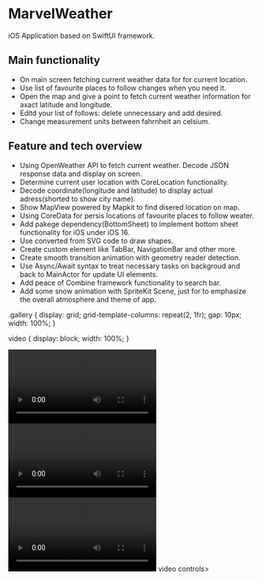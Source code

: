 # MarvelWeather

iOS Application based on SwiftUI framework. 

## Main functionality

* On main screen fetching current weather data for for current location.
* Use list of favourite places to follow changes when you need it.
* Open the map and give a point to fetch current weather information for axact latitude and longitude.
* Editd your list of follows: delete unnecessary and add desired.
* Change measurement units between fahrnheit an celsium.

## Feature and tech overview

* Using OpenWeather API to fetch current weather. Decode JSON response data and display on screen.
* Determine current user location with CoreLocation functionality.
* Decode coordinate(longitude and latitude) to display actual adress(shorted to show city name).
* Show MapView powered by Mapkit to find disered location on map.
* Using CoreData for persis locations of favourite places to follow weater.
* Add pakege dependency(BottomSheet) to implement bottom sheet functionality for iOS under iOS 16.
* Use converted from SVG code to draw shapes.
* Create custom element like TabBar, NavigationBar and other more.
* Create smooth transition animation with geometry reader detection.
* Use Async/Await syntax to treat necessary tasks on backgroud and back to MainActor for update UI elements.
* Add peace of Combine framework functionality to search bar.
* Add some snow animation with SpriteKit Scene, just for to emphasize the overall atmosphere and theme of app.
<!--  

https://user-images.githubusercontent.com/105702456/232889977-ed724199-d6f4-4318-8544-357a1a30e6fd.mp4
https://user-images.githubusercontent.com/105702456/232890032-b97e778e-48f9-43bf-90d2-f455c4a6f9ab.mp4


https://user-images.githubusercontent.com/105702456/232890092-755628da-6a31-46ac-b90a-64bf613eef6d.mp4
https://user-images.githubusercontent.com/105702456/232890131-55b3000a-31e8-4b58-b8da-16b6e6e2df81.mp4 -->


.gallery {
    display: grid;
    grid-template-columns: repeat(2, 1fr);
    gap: 10px;
    width: 100%;
}

video {
  display: block;
  width: 100%;
}


<div class="gallery">
  <video controls>
    <source src="https://user-images.githubusercontent.com/105702456/232889977-ed724199-d6f4-4318-8544-357a1a30e6fd.mp4" type="video/mp4" >
  </video>
  <video controls>
    <source src="https://user-images.githubusercontent.com/105702456/232890032-b97e778e-48f9-43bf-90d2-f455c4a6f9ab.mp4" type="video/mp4">
  </video>
  <video controls>
    <source src="https://user-images.githubusercontent.com/105702456/232890092-755628da-6a31-46ac-b90a-64bf613eef6d.mp4" type="video/mp4">
  </video>
 video controls>
    <source src="https://user-images.githubusercontent.com/105702456/232890131-55b3000a-31e8-4b58-b8da-16b6e6e2df81.mp4" type="video/mp4">
  </video>
</div>
